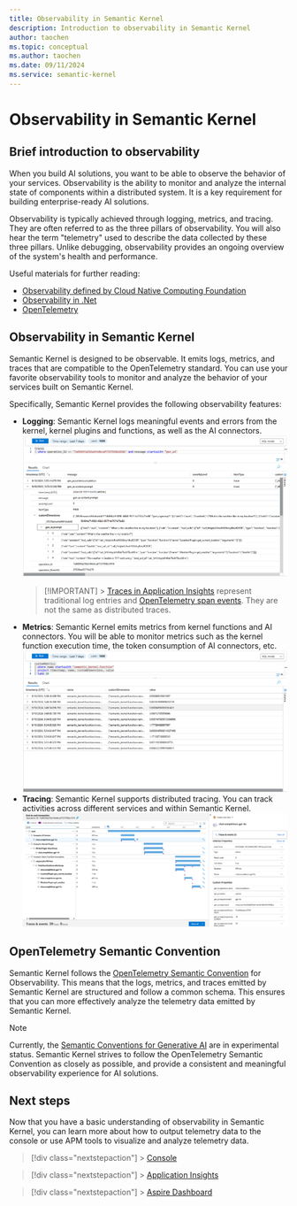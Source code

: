 ```yaml
---
title: Observability in Semantic Kernel
description: Introduction to observability in Semantic Kernel
author: taochen
ms.topic: conceptual
ms.author: taochen
ms.date: 09/11/2024
ms.service: semantic-kernel
---
```


# Observability in Semantic Kernel

## Brief introduction to observability

When you build AI solutions, you want to be able to observe the behavior of your services. Observability is the ability to monitor and analyze the internal state of components within a distributed system. It is a key requirement for building enterprise-ready AI solutions.

Observability is typically achieved through logging, metrics, and tracing. They are often referred to as the three pillars of observability. You will also hear the term "telemetry" used to describe the data collected by these three pillars. Unlike debugging, observability provides an ongoing overview of the system's health and performance.

Useful materials for further reading:

- [Observability defined by Cloud Native Computing Foundation](https://glossary.cncf.io/observability/)
- [Observability in .Net](https://learn.microsoft.com/dotnet/core/diagnostics/observability-with-otel)
- [OpenTelemetry](https://opentelemetry.io/docs/what-is-opentelemetry/)

## Observability in Semantic Kernel

Semantic Kernel is designed to be observable. It emits logs, metrics, and traces that are compatible to the OpenTelemetry standard. You can use your favorite observability tools to monitor and analyze the behavior of your services built on Semantic Kernel.

Specifically, Semantic Kernel provides the following observability features:

- **Logging**: Semantic Kernel logs meaningful events and errors from the kernel, kernel plugins and functions, as well as the AI connectors.
    ![Logs and events](../../media/telemetry-log-events-overview-app-insights.png)
    > [!IMPORTANT] > [Traces in Application Insights](https://learn.microsoft.com/azure/azure-monitor/app/data-model-complete#trace) represent traditional log entries and [OpenTelemetry span events](https://opentelemetry.io/docs/concepts/signals/traces/#span-events). They are not the same as distributed traces.
- **Metrics**: Semantic Kernel emits metrics from kernel functions and AI connectors. You will be able to monitor metrics such as the kernel function execution time, the token consumption of AI connectors, etc.
    ![Metrics](../../media/telemetry-metrics-overview-app-insights.png)
- **Tracing**: Semantic Kernel supports distributed tracing. You can track activities across different services and within Semantic Kernel.
    ![Complete end-to-end transaction of a request](../../media/telemetry-trace-overview-app-insights.png)


## OpenTelemetry Semantic Convention

Semantic Kernel follows the [OpenTelemetry Semantic Convention](https://opentelemetry.io/docs/concepts/semantic-conventions/) for Observability. This means that the logs, metrics, and traces emitted by Semantic Kernel are structured and follow a common schema. This ensures that you can more effectively analyze the telemetry data emitted by Semantic Kernel.

> [!Note]
> Currently, the [Semantic Conventions for Generative AI](https://github.com/open-telemetry/semantic-conventions/blob/main/docs/gen-ai/README.md) are in experimental status. Semantic Kernel strives to follow the OpenTelemetry Semantic Convention as closely as possible, and provide a consistent and meaningful observability experience for AI solutions.

## Next steps

Now that you have a basic understanding of observability in Semantic Kernel, you can learn more about how to output telemetry data to the console or use APM tools to visualize and analyze telemetry data.

> [!div class="nextstepaction"] > [Console](telemetry-with-console.md)

> [!div class="nextstepaction"] > [Application Insights](telemetry-with-app-insights.md)

> [!div class="nextstepaction"] > [Aspire Dashboard](telemetry-with-aspire-dashboard.md)

